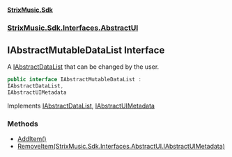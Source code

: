 #### [StrixMusic.Sdk](./index.md 'index')
### [StrixMusic.Sdk.Interfaces.AbstractUI](./StrixMusic-Sdk-Interfaces-AbstractUI.md 'StrixMusic.Sdk.Interfaces.AbstractUI')
## IAbstractMutableDataList Interface
A [IAbstractDataList](./StrixMusic-Sdk-Interfaces-AbstractUI-IAbstractDataList.md 'StrixMusic.Sdk.Interfaces.AbstractUI.IAbstractDataList') that can be changed by the user.  
```csharp
public interface IAbstractMutableDataList :
IAbstractDataList,
IAbstractUIMetadata
```
Implements [IAbstractDataList](./StrixMusic-Sdk-Interfaces-AbstractUI-IAbstractDataList.md 'StrixMusic.Sdk.Interfaces.AbstractUI.IAbstractDataList'), [IAbstractUIMetadata](./StrixMusic-Sdk-Interfaces-AbstractUI-IAbstractUIMetadata.md 'StrixMusic.Sdk.Interfaces.AbstractUI.IAbstractUIMetadata')  
### Methods
- [AddItem()](./StrixMusic-Sdk-Interfaces-AbstractUI-IAbstractMutableDataList-AddItem().md 'StrixMusic.Sdk.Interfaces.AbstractUI.IAbstractMutableDataList.AddItem()')
- [RemoveItem(StrixMusic.Sdk.Interfaces.AbstractUI.IAbstractUIMetadata)](./StrixMusic-Sdk-Interfaces-AbstractUI-IAbstractMutableDataList-RemoveItem(StrixMusic-Sdk-Interfaces-AbstractUI-IAbstractUIMetadata).md 'StrixMusic.Sdk.Interfaces.AbstractUI.IAbstractMutableDataList.RemoveItem(StrixMusic.Sdk.Interfaces.AbstractUI.IAbstractUIMetadata)')
